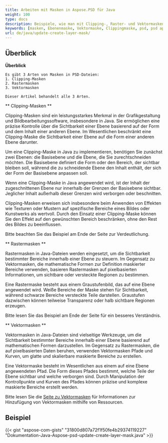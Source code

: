 ```yaml
---
title: Arbeiten mit Masken in Aspose.PSD für Java
weight: 100
type: docs
description: Beispiele, wie man mit Clipping-, Raster- und Vektormasken innerhalb einer PSD-Datei arbeitet
keywords: [masken, Ebenenmaske, Vektormaske, Clippingmaske, psd, psd api, java, Code-Beispiel]
url: de/java/update-create-layer-mask/
---
```


## **Überblick**

**Überblick**
	
	Es gibt 3 Arten von Masken in PSD-Dateien:
	1. Clipping-Masken
	2. Rastermasken
	3. Vektormasken
	
	Dieser Artikel behandelt alle 3 Arten.

** Clipping-Masken **

Clipping-Masken sind ein leistungsstarkes Merkmal in der Grafikgestaltung und Bildbearbeitungssoftware, insbesondere in Java. Sie ermöglichen eine präzise Kontrolle über die Sichtbarkeit einer Ebene basierend auf der Form und dem Inhalt einer anderen Ebene. Im Wesentlichen beschränkt eine Clipping-Maske die Sichtbarkeit einer Ebene auf die Form einer anderen Ebene darunter.

Um eine Clipping-Maske in Java zu implementieren, benötigen Sie zunächst zwei Ebenen: die Basisebene und die Ebene, die Sie zurechtschneiden möchten. Die Basisebene definiert die Form oder den Bereich, der sichtbar bleiben soll, während die zu schneidende Ebene den Inhalt enthält, der sich der Form der Basisebene anpassen soll.

Wenn eine Clipping-Maske in Java angewendet wird, ist der Inhalt der zugeschnittenen Ebene nur innerhalb der Grenzen der Basisebene sichtbar. Jeglicher Inhalt außerhalb dieser Grenzen wird verborgen oder beschnitten.

Clipping-Masken erweisen sich insbesondere beim Anwenden von Effekten wie Texturen oder Mustern auf spezifische Bereiche eines Bildes oder Kunstwerks als wertvoll. Durch den Einsatz einer Clipping-Maske können Sie den Effekt auf den gewünschten Bereich beschränken, ohne den Rest des Bildes zu beeinflussen.

Bitte beachten Sie das Beispiel am Ende der Seite zur Verdeutlichung.

** Rastermasken ** 

Rastermasken in Java-Dateien werden eingesetzt, um die Sichtbarkeit bestimmter Bereiche innerhalb einer Ebene zu steuern. Im Gegensatz zu Vektormasken, die mathematische Formen zur Definition maskierter Bereiche verwenden, basieren Rastermasken auf pixelbasierten Informationen, um sichtbare oder versteckte Regionen zu bestimmen.

Eine Rastermaske besteht aus einem Graustufenbild, das auf eine Ebene angewendet wird. Weiße Bereiche der Maske stehen für Sichtbarkeit, während schwarze Bereiche versteckte Teile darstellen. Graustufen dazwischen können teilweise Transparenz oder halb sichtbare Regionen erzeugen.

Bitte lesen Sie das Beispiel am Ende der Seite für ein besseres Verständnis.

** Vektormasken **

Vektormasken in Java-Dateien sind vielseitige Werkzeuge, um die Sichtbarkeit bestimmter Bereiche innerhalb einer Ebene basierend auf mathematischen Formen darzustellen. Im Gegensatz zu Rastermasken, die auf pixelbasierten Daten beruhen, verwenden Vektormasken Pfade und Kurven, um glatte und skalierbare maskierte Bereiche zu erstellen.

Eine Vektormaske besteht im Wesentlichen aus einem auf eine Ebene angewendeten Pfad. Die Form dieses Pfades bestimmt, welche Teile der Ebene sichtbar und welche verborgen sind. Durch Manipulation der Kontrollpunkte und Kurven des Pfades können präzise und komplexe maskierte Bereiche erstellt werden.

Bitte lesen Sie die [Seite zu Vektormasken](https://reference.aspose.com/psd/java/com.aspose.psd.fileformats.psd.layers/layermaskdatashort/) für Informationen zur Hinzufügung von Vektormasken mithilfe von Ressourcen.

## **Beispiel**
{{< gist "aspose-com-gists" "31800d807a72f1f50fe4b29374119227" "Dokumentation-Java-Aspose-psd-update-create-layer-mask.java" >}}
